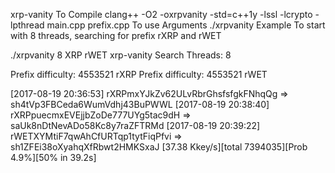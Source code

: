 xrp-vanity
To Compile
clang++ -O2 -oxrpvanity -std=c++1y -lssl -lcrypto -lpthread main.cpp prefix.cpp
To use
Arguments
./xrpvanity <Threads> <Prefix> <Prefix> <Prefix>
Example
To start with 8 threads, searching for prefix rXRP and rWET

./xrpvanity 8 XRP rWET
xrp-vanity
Search Threads: 8

Prefix difficulty:              4553521 rXRP
Prefix difficulty:              4553521 rWET

[2017-08-19 20:36:53] rXRPmxYJkZv62ULvRbrGhsfsfgkFNhqQg => sh4tVp3FBCeda6WumVdhj43BuPWWL
[2017-08-19 20:38:40] rXRPpuecmxEVEjjbZoDe777UYg5tac9dH => saUk8nDtNevADo58Kc8y7raZFTRMd
[2017-08-19 20:39:22] rWETXYMtiF7qwAhCfURTqp1tytFiqPfvi => sh1ZFEi38oXyahqXfRbwt2HMKSxaJ
[37.38 Kkey/s][total 7394035][Prob 4.9%][50% in 39.2s]      

